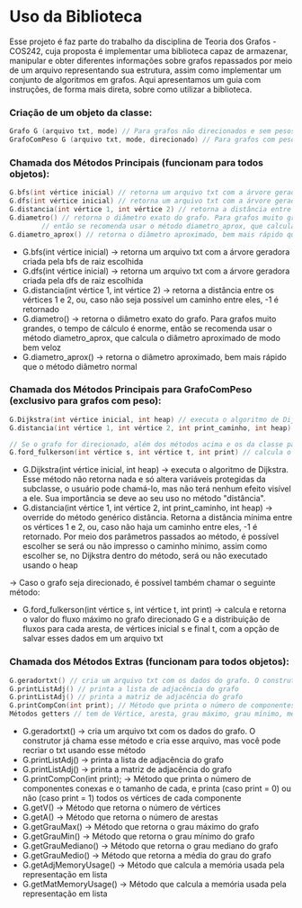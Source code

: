 # Uso da Biblioteca

Esse projeto é faz parte do trabalho da disciplina de Teoria dos Grafos - COS242, cuja proposta é implementar uma biblioteca capaz de armazenar, manipular e 
obter diferentes informações sobre grafos repassados por meio de um arquivo representando sua estrutura, assim como implementar um conjunto de algoritmos em grafos. 
Aqui apresentamos um guia com instruções, de forma mais direta, sobre como utilizar a biblioteca. 

### Criação de um objeto da classe:

```cpp
Grafo G (arquivo txt, mode) // Para grafos não direcionados e sem pesos nas arestas
GrafoComPeso G (arquivo txt, mode, direcionado) // Para grafos com pesos nas arestas, podendo ser definido se o grafo é ou não direcionado
```

### Chamada dos Métodos Principais (funcionam para todos objetos):

```cpp
G.bfs(int vértice inicial) // retorna um arquivo txt com a árvore geradora criada pela bfs
G.dfs(int vértice inicial) // retorna um arquivo txt com a árvore geradora criada pela dfs
G.distancia(int vértice 1, int vértice 2) // retorna a distância entre os vértices 1 e 2, ou, caso não seja possível um caminho entre eles, -1 é retornado
G.diametro() // retorna o diâmetro exato do grafo. Para grafos muito grandes, o tempo de cálculo é enorme,
		// então se recomenda usar o método diametro_aprox, que calcula o diâmetro aproximado de modo bem veloz
G.diametro_aprox() // retorna o diâmetro aproximado, bem mais rápido que o método diâmetro normal
```

- G.bfs(int vértice inicial) → retorna um arquivo txt com a árvore geradora criada pela bfs de raiz escolhida
- G.dfs(int vértice inicial) → retorna um arquivo txt com a árvore geradora criada pela dfs de raiz escolhida
- G.distancia(int vértice 1, int vértice 2) → retorna a distância entre os vértices 1 e 2, ou, caso não seja possível um caminho entre eles, -1 é retornado
- G.diametro() → retorna o diâmetro exato do grafo. Para grafos muito grandes, o tempo de cálculo é enorme, então se recomenda usar o método diametro_aprox, que calcula o diâmetro aproximado de modo bem veloz
- G.diametro_aprox() → retorna o diâmetro aproximado, bem mais rápido que o método diâmetro normal

### Chamada dos Métodos Principais para GrafoComPeso (exclusivo para grafos com peso):
```cpp
G.Dijkstra(int vértice inicial, int heap) // executa o algoritmo de Dijkstra, para uso prático use o método Distância
G.distancia(int vértice 1, int vértice 2, int print_caminho, int heap) // calcula a distância entre os vértices 1 e 2, a partir do algoritmo de Dijkstra

// Se o grafo for direcionado, além dos métodos acima e os da classe pai:
G.ford_fulkerson(int vértice s, int vértice t, int print) // calcula o fluxo máximo no grafo dado, de vértices inicial s e final t 
```
- G.Dijkstra(int vértice inicial, int heap) → executa o algoritmo de Dijkstra. Esse método não retorna nada e só altera variáveis protegidas da subclasse, o usuário pode chamá-lo, mas não terá nenhum efeito visível a ele. Sua importância se deve ao seu uso no método "distância".
- G.distancia(int vértice 1, int vértice 2, int print_caminho, int heap) → override do método genérico distância. Retorna a distância mínima entre os vértices 1 e 2, ou, caso não haja um caminho entre eles, -1 é retornado. Por meio dos parâmetros passados ao método, é possível escolher se será ou não impresso o caminho mínimo, assim como escolher se, no Dijkstra dentro do método, será ou não executado usando o heap

-> Caso o grafo seja direcionado, é possível também chamar o seguinte método:
- G.ford_fulkerson(int vértice s, int vértice t, int print) -> calcula e retorna o valor do fluxo máximo no grafo direcionado G e a distribuição de fluxos para cada aresta, de vértices inicial s e final t, com a opção de salvar esses dados em um arquivo txt


### Chamada dos Métodos Extras (funcionam para todos objetos):

```cpp
G.geradortxt() // cria um arquivo txt com os dados do grafo. O construtor já chama esse método e cria esse arquivo, mas você pode recriar o txt usando esse método
G.printListAdj() // printa a lista de adjacência do grafo
G.printListAdj() // printa a matriz de adjacência do grafo
G.printCompCon(int print); // Método que printa o número de componentes conexas e o tamanho de cada, e printa (caso print = 0) ou não (caso print = 1) todos os vértices de cada componente
Métodos getters // tem de Vértice, aresta, grau máximo, grau mínimo, média do grau, mediana do grau e compcon (ajustar isso, o método retorna compcon mas isso não é printavel)
```

- G.geradortxt() → cria um arquivo txt com os dados do grafo. O construtor já chama esse método e cria esse arquivo, mas você pode recriar o txt usando esse método
- G.printListAdj() → printa a lista de adjacência do grafo
- G.printListAdj() → printa a matriz de adjacência do grafo
- G.printCompCon(int print); → Método que printa o número de componentes conexas e o tamanho de cada, e printa (caso print = 0) ou não (caso print = 1) todos os vértices de cada componente
- G.getV() → Método que retorna o número de vértices
- G.getA() → Método que retorna o número de arestas
- G.getGrauMax() → Método que retorna o grau máximo do grafo
- G.getGrauMin() → Método que retorna o  grau mínimo do grafo
- G.getGrauMediano() → Método que retorna o grau mediano do grafo
- G.getGrauMedio() → Método que retorna a média do grau do grafo
- G.getAdjMemoryUsage() → Método que calcula a memória usada pela representação em lista
- G.getMatMemoryUsage() → Método que calcula a memória usada pela representação em lista
